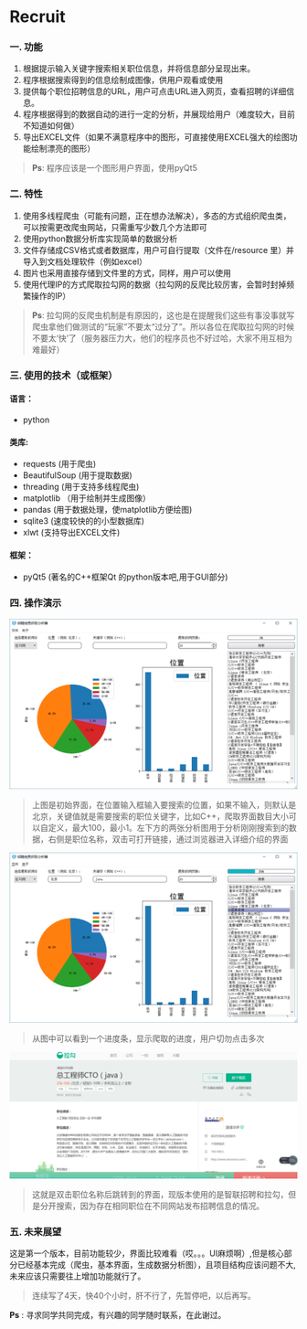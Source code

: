 Recruit
=======

### 一. 功能
1. 根据提示输入关键字搜索相关职位信息，并将信息部分呈现出来。
2. 程序根据搜索得到的信息绘制成图像，供用户观看或使用
3. 提供每个职位招聘信息的URL，用户可点击URL进入网页，查看招聘的详细信息。
4. 程序根据得到的数据自动的进行一定的分析，并展现给用户（难度较大，目前不知道如何做）
5. 导出EXCEL文件（如果不满意程序中的图形，可直接使用EXCEL强大的绘图功能绘制漂亮的图形）

> __Ps__: 程序应该是一个图形用户界面，使用pyQt5


### 二. 特性
1. 使用多线程爬虫（可能有问题，正在想办法解决），多态的方式组织爬虫类，可以按需更改爬虫网站，只需重写少数几个方法即可
2. 使用python数据分析库实现简单的数据分析
3. 文件存储成CSV格式或者数据库，用户可自行提取（文件在/resource 里）并导入到文档处理软件（例如excel）
4. 图片也采用直接存储到文件里的方式，同样，用户可以使用
5. 使用代理IP的方式爬取拉勾网的数据（拉勾网的反爬比较厉害，会暂时封掉频繁操作的IP）

> __Ps__: 拉勾网的反爬虫机制是有原因的，这也是在提醒我们这些有事没事就写爬虫拿他们做测试的“玩家”不要太“过分了”。所以各位在爬取拉勾网的时候不要太‘快’了（服务器压力大，他们的程序员也不好过哈，大家不用互相为难最好）


### 三. 使用的技术（或框架）

#### 语言：
- python

#### 类库:
- requests (用于爬虫)
- BeautifulSoup (用于提取数据)
- threading (用于支持多线程爬虫)
- matplotlib （用于绘制并生成图像）
- pandas (用于数据处理，使matplotlib方便绘图)
- sqlite3 (速度较快的的小型数据库)
- xlwt (支持导出EXCEL文件)

#### 框架：
- pyQt5 (著名的C++框架Qt 的python版本吧,用于GUI部分)

### 四. 操作演示

![](/resource/Example/example_1.png)
> 上图是初始界面，在位置输入框输入要搜索的位置，如果不输入，则默认是北京，关键值就是需要搜索的职位关键字，比如C++，爬取界面数目大小可以自定义，最大100，最小1。左下方的两张分析图用于分析刚刚搜索到的数据，右侧是职位名称，双击可打开链接，通过浏览器进入详细介绍的界面

![](/resource/Example/example_2.png)
> 从图中可以看到一个进度条，显示爬取的进度，用户切勿点击多次

![](/resource/Example/example_3.png)
> 这就是双击职位名称后跳转到的界面，现版本使用的是智联招聘和拉勾，但是分开搜索，因为存在相同职位在不同网站发布招聘信息的情况。



### 五. 未来展望

这是第一个版本，目前功能较少，界面比较难看（哎。。。UI麻烦啊）,但是核心部分已经基本完成（爬虫，基本界面，生成数据分析图），且项目结构应该问题不大,未来应该只需要往上增加功能就行了。

> 连续写了4天，快40个小时，肝不行了，先暂停吧，以后再写。

__Ps__ : 寻求同学共同完成，有兴趣的同学随时联系，在此谢过。



